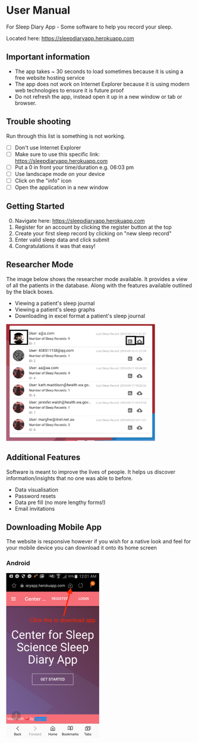 # User Manual
For Sleep Diary App - Some software to help you record your sleep. 

Located here: https://sleepdiaryapp.herokuapp.com

## Important information
* The app takes ~ 30 seconds to load sometimes because it is using a free website hosting service
* The app does not work on Internet Explorer because it is using modern web technologies to ensure it is future proof
* Do not refresh the app, instead open it up in a new window or tab or browser.

## Trouble shooting
Run through this list is something is not working.
- [ ] Don't use Internet Explorer
- [ ] Make sure to use this specific link: https://sleepdiaryapp.herokuapp.com
- [ ] Put a 0 in front your time/duration e.g. 06:03 pm
- [ ] Use landscape mode on your device
- [ ] Click on the "info" icon
- [ ] Open the application in a new window

## Getting Started
0. Navigate here: https://sleepdiaryapp.herokuapp.com
1. Register for an account by clicking the register button at the top
2. Create your first sleep record by clicking on "new sleep record"
4. Enter valid sleep data and click submit
5. Congratulations it was that easy!

## Researcher Mode
The image below shows the researcher mode available. It provides a view of all the patients in the database. Along with the features available outlined by the black boxes.
* Viewing a patient's sleep journal
* Viewing a patient's sleep graphs
* Downloading in excel format a patient's sleep journal

<img src="researcher-mode.png" width=400>

## Additional Features
Software is meant to improve the lives of people. It helps us discover information/insights that no one was able to before.

* Data visualisation
* Password resets
* Data pre fill (no more lengthy forms!)
* Email invitations

## Downloading Mobile App
The website is responsive however if you wish for a native look and feel for your mobile device you can download it onto its home screen
### Android
<img src="android-pwa.png" width="250">

